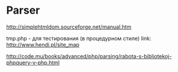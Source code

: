 # Parser

http://simplehtmldom.sourceforge.net/manual.htm

tmp.php - для тестирования (в процедурном стиле)
link: http://www.hendi.pl/site_map

http://code.mu/books/advanced/php/parsing/rabota-s-bibliotekoj-phpquery-v-php.html
